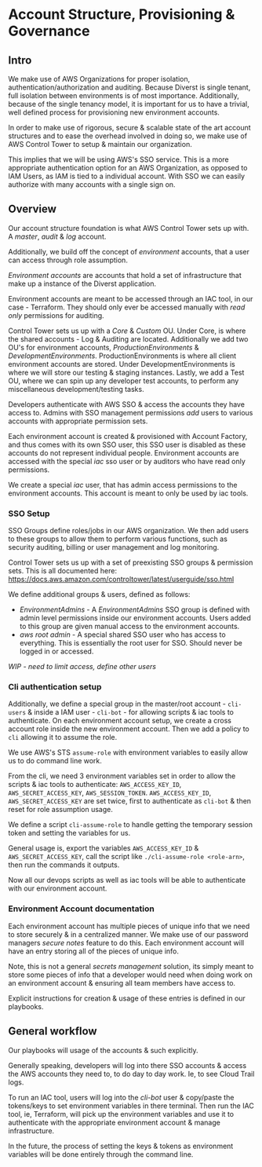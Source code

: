 # Account Structure, Provisioning & Governance

## Intro

We make use of AWS Organizations for proper isolation, authentication/authorization and auditing. Because Diverst is single tenant, full isolation between environments is of most importance. Additionally, because of the single tenancy model, it is important for us to have a trivial, well defined process for provisioning new environment accounts.

In order to make use of rigorous, secure & scalable state of the art account structures and to ease the overhead involved in doing so, we make use of AWS Control Tower to setup & maintain our organization.

This implies that we will be using AWS's SSO service. This is a more appropriate authentication option for an AWS Organization, as opposed to IAM Users, as IAM is tied to a individual account. With SSO we can easily authorize with many accounts with a single sign on. 

## Overview

Our account structure foundation is what AWS Control Tower sets up with. A _master_, _audit_ & _log_ account.

Additionally, we build off the concept of _environment_ accounts, that a user can access through role assumption.

_Environment accounts_ are accounts that hold a set of infrastructure that make up a instance of the Diverst application.

Environment accounts are meant to be accessed through an IAC tool, in our case - Terraform. They should only ever be accessed manually with _read only_ permissions for auditing.  

Control Tower sets us up with a _Core_ & _Custom_ OU. Under Core, is where the shared accounts - Log & Auditing are located. Additionally we add two OU's for environment accounts, _ProductionEnvironments_ & _DevelopmentEnvironments_. ProductionEnvironments is where all client environment accounts are stored. Under DevelopmentEnvironments is where we will store our testing & staging instances. Lastly, we add a Test OU, where we can spin up any developer test accounts, to perform any miscellaneous development/testing tasks.

Developers authenticate with AWS SSO & access the accounts they have access to. Admins with SSO management permissions _add_ users to various accounts with appropriate permission sets. 

Each environment account is created & provisioned with Account Factory, and thus comes with its own SSO user, this SSO user is disabled as these accounts do not represent individual people. Environment accounts are accessed with the special _iac_ sso user or by auditors who have read only permissions. 

We create a special _iac_ user, that has admin access permissions to the environment accounts. This account is meant to only be used by iac tools. 

### SSO Setup 

SSO Groups define roles/jobs in our AWS organization. We then add users to these groups to allow them to perform various functions, such as security auditing, billing or user management and log monitoring.

Control Tower sets us up with a set of preexisting SSO groups & permission sets. This is all documented here: https://docs.aws.amazon.com/controltower/latest/userguide/sso.html

We define additional groups & users, defined as follows:

- _EnvironmentAdmins_ - A _EnvironmentAdmins_ SSO group is defined with admin level permissions inside our environment accounts. Users added to this group are given manual access to the environment accounts.
- _aws root admin_ -  A special shared SSO user who has access to everything. This is essentially the root user for SSO. Should never be logged in or accessed. 

_WIP - need to limit access, define other users_

### Cli authentication setup

Additionally, we define a special group in the master/root account - `cli-users` & inside a IAM user - `cli-bot` - for allowing scripts & iac tools to authenticate. On each environment account setup, we create a cross account role inside the new environment account. Then we add a policy to `cli` allowing it to assume the role.

We use AWS's STS `assume-role` with environment variables to easily allow us to do command line work.

From the cli, we need 3 environment variables set in order to allow the scripts & iac tools to authenticate: `AWS_ACCESS_KEY_ID`, `AWS_SECRET_ACCESS_KEY`, `AWS_SESSION_TOKEN`. `AWS_ACCESS_KEY_ID`, `AWS_SECRET_ACCESS_KEY` are set twice, first to authenticate as `cli-bot` & then reset for role assumption usage.

We define a script `cli-assume-role` to handle getting the temporary session token and setting the variables for us.

General usage is, export the variables `AWS_ACCESS_KEY_ID` & `AWS_SECRET_ACCESS_KEY`, call the script like `./cli-assume-role <role-arn>`, then run the commands it outputs. 

Now all our devops scripts as well as iac tools will be able to authenticate with our environment account.

### Environment Account documentation

Each environment account has multiple pieces of unique info that we need to store securely & in a centralized manner. We make use of our password managers _secure notes_ feature to do this. Each environment account will have an entry storing all of the pieces of unique info. 

Note, this is not a general _secrets management_ solution, its simply meant to store some pieces of info that a developer would need when doing work on an environment account & ensuring all team members have access to.

Explicit instructions for creation & usage of these entries is defined in our playbooks.

## General workflow

Our playbooks will usage of the accounts & such explicitly.

Generally speaking, developers will log into there SSO accounts & access the AWS accounts they need to, to do day to day work. Ie, to see Cloud Trail logs. 

To run an IAC tool, users will log into the _cli-bot_ user & copy/paste the tokens/keys to set environment variables in there terminal. Then run the IAC tool, ie, Terraform, will pick up the environment variables and use it to authenticate with the appropriate environment account & manage infrastructure. 

In the future, the process of setting the keys & tokens as environment variables will be done entirely through the command line.

